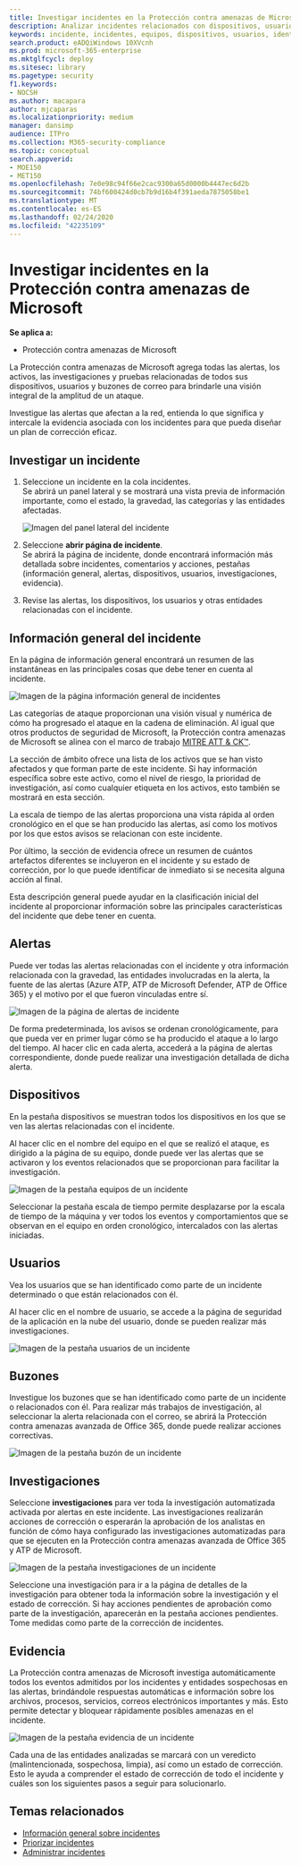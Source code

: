 ```yaml
---
title: Investigar incidentes en la Protección contra amenazas de Microsoft
description: Analizar incidentes relacionados con dispositivos, usuarios y buzones de correo.
keywords: incidente, incidentes, equipos, dispositivos, usuarios, identidades, correo, correo electrónico, buzón, investigación, gráfico, evidencia
search.product: eADQiWindows 10XVcnh
ms.prod: microsoft-365-enterprise
ms.mktglfcycl: deploy
ms.sitesec: library
ms.pagetype: security
f1.keywords:
- NOCSH
ms.author: macapara
author: mjcaparas
ms.localizationpriority: medium
manager: dansimp
audience: ITPro
ms.collection: M365-security-compliance
ms.topic: conceptual
search.appverid:
- MOE150
- MET150
ms.openlocfilehash: 7e0e98c94f66e2cac9300a65d0000b4447ec6d2b
ms.sourcegitcommit: 74bf600424d0cb7b9d16b4f391aeda7875058be1
ms.translationtype: MT
ms.contentlocale: es-ES
ms.lasthandoff: 02/24/2020
ms.locfileid: "42235109"
---
```

# <a name="investigate-incidents-in-microsoft-threat-protection"></a>Investigar incidentes en la Protección contra amenazas de Microsoft

**Se aplica a:**
- Protección contra amenazas de Microsoft




La Protección contra amenazas de Microsoft agrega todas las alertas, los activos, las investigaciones y pruebas relacionadas de todos sus dispositivos, usuarios y buzones de correo para brindarle una visión integral de la amplitud de un ataque. 

Investigue las alertas que afectan a la red, entienda lo que significa y intercale la evidencia asociada con los incidentes para que pueda diseñar un plan de corrección eficaz. 

## <a name="investigate-an-incident"></a>Investigar un incidente

1. Seleccione un incidente en la cola incidentes. <BR> Se abrirá un panel lateral y se mostrará una vista previa de información importante, como el estado, la gravedad, las categorías y las entidades afectadas.

    ![Imagen del panel lateral del incidente](../../media/incident-side-panel.png)

2. Seleccione **abrir página de incidente**. <BR> Se abrirá la página de incidente, donde encontrará información más detallada sobre incidentes, comentarios y acciones, pestañas (información general, alertas, dispositivos, usuarios, investigaciones, evidencia).

3. Revise las alertas, los dispositivos, los usuarios y otras entidades relacionadas con el incidente.

## <a name="incident-overview"></a>Información general del incidente 
En la página de información general encontrará un resumen de las instantáneas en las principales cosas que debe tener en cuenta al incidente.


![Imagen de la página información general de incidentes](../../media/incidents-overview.png)


Las categorías de ataque proporcionan una visión visual y numérica de cómo ha progresado el ataque en la cadena de eliminación. Al igual que otros productos de seguridad de Microsoft, la Protección contra amenazas de Microsoft se alinea con el marco de trabajo [MITRE ATT & CK&trade;](https://attack.mitre.org/). 

La sección de ámbito ofrece una lista de los activos que se han visto afectados y que forman parte de este incidente. Si hay información específica sobre este activo, como el nivel de riesgo, la prioridad de investigación, así como cualquier etiqueta en los activos, esto también se mostrará en esta sección.

La escala de tiempo de las alertas proporciona una vista rápida al orden cronológico en el que se han producido las alertas, así como los motivos por los que estos avisos se relacionan con este incidente.

Por último, la sección de evidencia ofrece un resumen de cuántos artefactos diferentes se incluyeron en el incidente y su estado de corrección, por lo que puede identificar de inmediato si se necesita alguna acción al final. 

Esta descripción general puede ayudar en la clasificación inicial del incidente al proporcionar información sobre las principales características del incidente que debe tener en cuenta. 


## <a name="alerts"></a>Alertas 
Puede ver todas las alertas relacionadas con el incidente y otra información relacionada con la gravedad, las entidades involucradas en la alerta, la fuente de las alertas (Azure ATP, ATP de Microsoft Defender, ATP de Office 365) y el motivo por el que fueron vinculadas entre sí. 

![Imagen de la página de alertas de incidente](../../media/incident-alerts.png)

De forma predeterminada, los avisos se ordenan cronológicamente, para que pueda ver en primer lugar cómo se ha producido el ataque a lo largo del tiempo. Al hacer clic en cada alerta, accederá a la página de alertas correspondiente, donde puede realizar una investigación detallada de dicha alerta. 

## <a name="devices"></a>Dispositivos 
En la pestaña dispositivos se muestran todos los dispositivos en los que se ven las alertas relacionadas con el incidente. 

Al hacer clic en el nombre del equipo en el que se realizó el ataque, es dirigido a la página de su equipo, donde puede ver las alertas que se activaron y los eventos relacionados que se proporcionan para facilitar la investigación. 

![Imagen de la pestaña equipos de un incidente](../../media/incident-machines.png)

Seleccionar la pestaña escala de tiempo permite desplazarse por la escala de tiempo de la máquina y ver todos los eventos y comportamientos que se observan en el equipo en orden cronológico, intercalados con las alertas iniciadas. 


## <a name="users"></a>Usuarios 
Vea los usuarios que se han identificado como parte de un incidente determinado o que están relacionados con él. 

Al hacer clic en el nombre de usuario, se accede a la página de seguridad de la aplicación en la nube del usuario, donde se pueden realizar más investigaciones.


![Imagen de la pestaña usuarios de un incidente](../../media/incident-users.png)

## <a name="mailboxes"></a>Buzones
Investigue los buzones que se han identificado como parte de un incidente o relacionados con él. Para realizar más trabajos de investigación, al seleccionar la alerta relacionada con el correo, se abrirá la Protección contra amenazas avanzada de Office 365, donde puede realizar acciones correctivas.


![Imagen de la pestaña buzón de un incidente](../../media/incident-mailboxes.png)

## <a name="investigations"></a>Investigaciones
Seleccione **investigaciones** para ver toda la investigación automatizada activada por alertas en este incidente. Las investigaciones realizarán acciones de corrección o esperarán la aprobación de los analistas en función de cómo haya configurado las investigaciones automatizadas para que se ejecuten en la Protección contra amenazas avanzada de Office 365 y ATP de Microsoft.

![Imagen de la pestaña investigaciones de un incidente](../../media/incident-investigations.png)


Seleccione una investigación para ir a la página de detalles de la investigación para obtener toda la información sobre la investigación y el estado de corrección. Si hay acciones pendientes de aprobación como parte de la investigación, aparecerán en la pestaña acciones pendientes. Tome medidas como parte de la corrección de incidentes.


## <a name="evidence"></a>Evidencia
La Protección contra amenazas de Microsoft investiga automáticamente todos los eventos admitidos por los incidentes y entidades sospechosas en las alertas, brindándole respuestas automáticas e información sobre los archivos, procesos, servicios, correos electrónicos importantes y más. Esto permite detectar y bloquear rápidamente posibles amenazas en el incidente. 

![Imagen de la pestaña evidencia de un incidente](../../media/incident-evidence.png)

Cada una de las entidades analizadas se marcará con un veredicto (malintencionada, sospechosa, limpia), así como un estado de corrección. Esto le ayuda a comprender el estado de corrección de todo el incidente y cuáles son los siguientes pasos a seguir para solucionarlo.


## <a name="related-topics"></a>Temas relacionados
- [Información general sobre incidentes](incidents-overview.md)
- [Priorizar incidentes](incident-queue.md)
- [Administrar incidentes](manage-incidents.md)
